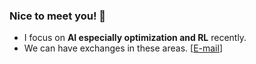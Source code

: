 ### Nice to meet you! 👋

- I focus on **AI especially optimization and RL** recently.  
- We can have exchanges in these areas.  [[E-mail](mailto:51255901138@stu.ecnu.edu.cn)]

















<!--
**Hsiang-1/Hsiang-1** is a ✨ _special_ ✨ repository because its `README.md` (this file) appears on your GitHub profile.

Here are some ideas to get you started:

- 🔭 I’m currently working on ...
- 🌱 I’m currently learning ...
- 👯 I’m looking to collaborate on ...
- 🤔 I’m looking for help with ...
- 💬 Ask me about ...
- 📫 How to reach me: ...
- 😄 Pronouns: ...
- ⚡ Fun fact: ...

<img align="right" src="https://github-readme-stats.vercel.app/api/top-langs/?username=Hsiang-1">
<img align="left" src="https://github-readme-stats.vercel.app/api?username=Hsiang-1&show_icons=true">

-->
